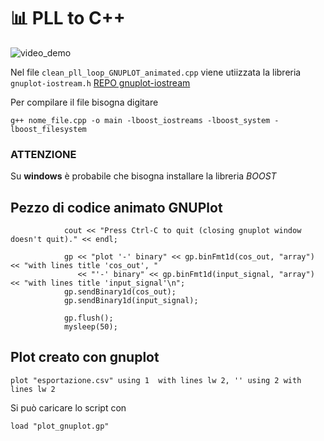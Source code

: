 # 📊 PLL to C++
![video_demo](https://github.com/italspazio-com/pll-to-cpp/blob/main/demo.gif?raw=true)

Nel file `clean_pll_loop_GNUPLOT_animated.cpp` viene utiizzata la libreria `gnuplot-iostream.h` [REPO gnuplot-iostream](https://github.com/dstahlke/gnuplot-iostream)

Per compilare il file bisogna digitare 
```
g++ nome_file.cpp -o main -lboost_iostreams -lboost_system -lboost_filesystem
```

### ATTENZIONE
Su **windows** è probabile che bisogna installare la libreria *BOOST*

##  Pezzo di codice animato GNUPlot
```            // PROVA ANIMAZIONE CON GNUPLOT
            cout << "Press Ctrl-C to quit (closing gnuplot window doesn't quit)." << endl;

            gp << "plot '-' binary" << gp.binFmt1d(cos_out, "array") << "with lines title 'cos_out', "
               << "'-' binary" << gp.binFmt1d(input_signal, "array") << "with lines title 'input_signal'\n";
            gp.sendBinary1d(cos_out);
            gp.sendBinary1d(input_signal);

            gp.flush();
            mysleep(50);
```

## Plot creato con gnuplot
```set datafile separator ','
plot "esportazione.csv" using 1  with lines lw 2, '' using 2 with lines lw 2
```

Si può caricare lo script con 
```
load "plot_gnuplot.gp"
```

